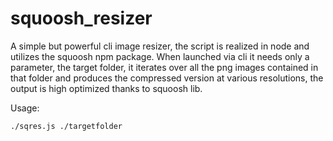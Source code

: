 # squoosh_resizer
A simple but powerful cli image resizer, the script is realized in node and utilizes the squoosh npm package. When launched via cli it needs only a parameter, the target folder, it iterates over all the png images contained in that folder and produces the compressed version at various resolutions, the output is high optimized thanks to squoosh lib.

Usage: 

```
./sqres.js ./targetfolder
```

